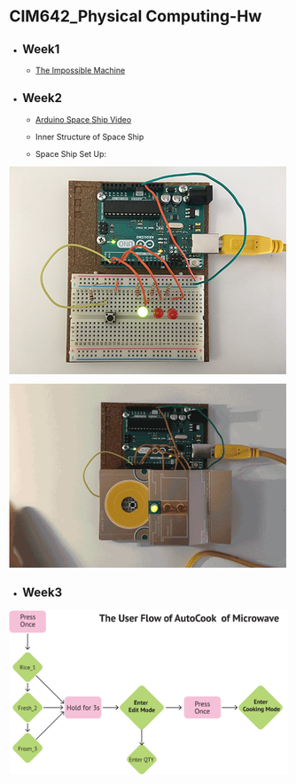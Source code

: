 # CIM642_Physical Computing-Hw

* ## Week1
  * [The Impossible Machine](https://github.com/yuanfang313/CIM642_Physical_Computing/blob/master/The%20Impossible%20Machine.jpg)


* ## Week2
  * [Arduino Space Ship Video](https://www.youtube.com/watch?v=jytHs_YT814)

  * Inner Structure of Space Ship 
  
  * Space Ship Set Up:

![](https://github.com/yuanfang313/CIM642_Physical_Computing/blob/master/Hw2_Inner%20structure.jpg?raw=true)


  

![](https://github.com/yuanfang313/CIM642_Physical_Computing/blob/master/Hw2_spaceship.gif?raw=true)



* ## Week3

![](https://github.com/yuanfang313/CIM642_Physical_Computing/blob/master/Hw3_one%20button-interface.jpg?raw=true)

